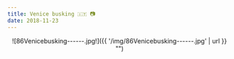 ```yaml
---
title: Venice busking 🇮🇹 📷
date: 2018-11-23
---
```


<center>![86Venicebusking------.jpg!]({{ '/img/86Venicebusking------.jpg' | url }} "")</center>